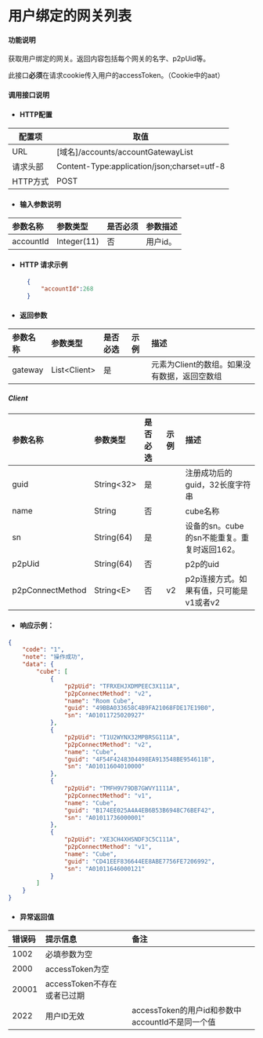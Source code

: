 # 用户绑定的网关列表

#### 功能说明

获取用户绑定的网关。返回内容包括每个网关的名字、p2pUid等。

此接口**必须**在请求cookie传入用户的accessToken。（Cookie中的aat）

#### 调用接口说明

* #### HTTP配置

| 配置项 | 取值 |
| --- | --- |
| URL | \[域名\]/accounts/accountGatewayList |
| 请求头部 | Content-Type:application/json;charset=utf-8 |
| HTTP方式 | POST |

* #### 输入参数说明

| 参数名称 | 参数类型 | 是否必须 | 参数描述 |
| :--- | :--- | :--- | :--- |
| accountId | Integer\(11\) | 否 | 用户id。 |

* #### HTTP 请求示例

  ```json
    {
        "accountId":268
    }
  ```
* #### 返回参数

| 参数名称 | 参数类型 | 是否必选 | 示例 | 描述 |
| :--- | :--- | :--- | :--- | :--- |
| gateway | List&lt;Client&gt; | 是 |  | 元素为Client的数组。如果没有数据，返回空数组 |

##### Client

| 参数名称 | 参数类型 | 是否必选 | 示例 | 描述 |
| :--- | :--- | :--- | :--- | :--- |
| guid | String&lt;32&gt; | 是 |  | 注册成功后的guid，32长度字符串 |
| name | String | 否 |  | cube名称 |
| sn | String\(64\) | 是 |  | 设备的sn。cube的sn不能重复。重复时返回162。 |
| p2pUid | String\(64\) | 否 |  | p2p的uid |
| p2pConnectMethod | String&lt;E&gt; | 否 | v2 | p2p连接方式。如果有值，只可能是v1或者v2 |

* #### 响应示例：

```json
{
    "code": "1",
    "note": "操作成功",
    "data": {
        "cube": [
            {
                "p2pUid": "TFRXEHJXDMPEEC3X111A",
                "p2pConnectMethod": "v2",
                "name": "Room Cube",
                "guid": "49BBA033658C4B9FA21068FDE17E19B0",
                "sn": "A01011725020927"
            },
            {
                "p2pUid": "T1U2WYNX32MPBRSG111A",
                "p2pConnectMethod": "v2",
                "name": "Cube",
                "guid": "4F54F4248304498EA913548BE954611B",
                "sn": "A01011604010000"
            },
            {
                "p2pUid": "TMFH9V79DB7GWVY1111A",
                "p2pConnectMethod": "v1",
                "name": "Cube",
                "guid": "B174EE025A4A4EB6B53B6948C76BEF42",
                "sn": "A01011736000001"
            },
            {
                "p2pUid": "XE3CH4XHSNDF3C5C111A",
                "p2pConnectMethod": "v1",
                "name": "Cube",
                "guid": "CD41EEF836644EE8ABE7756FE7206992",
                "sn": "A01011646000121"
            }
        ]
    }
}
```

* #### 异常返回值

| 错误码 | 提示信息 | 备注 |
| :--- | :--- | :--- |
| 1002 | 必填参数为空 |  |
| 2000 | accessToken为空 |  |
| 20001 | accessToken不存在或者已过期 |  |
| 2022 | 用户ID无效 | accessToken的用户id和参数中accountId不是同一个值 |



